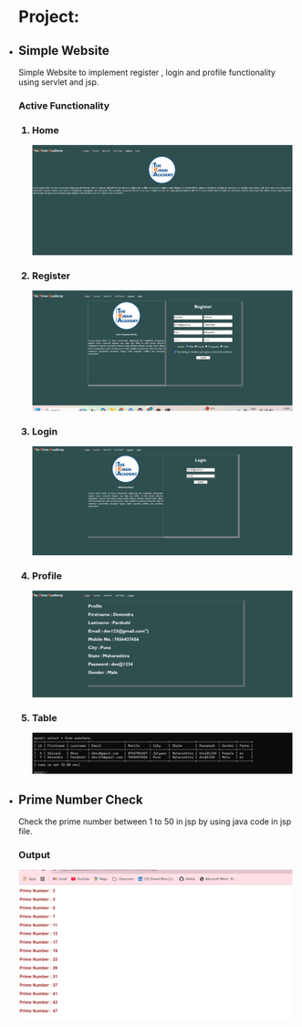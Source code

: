 
<ul>
<h1>Project:</h1>
<li><h2>Simple Website</h2></li>
<p>Simple Website to implement register , login and profile functionality using servlet and jsp.</p>
<h3>Active Functionality</h3>
<ol>
  <h3> <li>Home</li></h3>
  <img src = "JBK Web/home.png">
  <h3>  <li>Register</li></h3>
  <img src = "JBK Web/register.png">
   <h3>  <li>Login</li></h3>
  <img src = "JBK Web/login.png">
  <h3>  <li>Profile</li></h3>
  <img src = "JBK Web/profile.png">
   <h3> <li>Table</li></h3>
  <img src = "JBK Web/database.png">
</ol>

<li><h2>Prime Number Check</h2></li>
<p>Check the prime number between 1 to 50 in jsp by using java code in jsp file.</p>

<b><h3>Output</h3><b>
<img src = "PrimeNumberWeb/src/main/webapp/image.png">
</ul>

